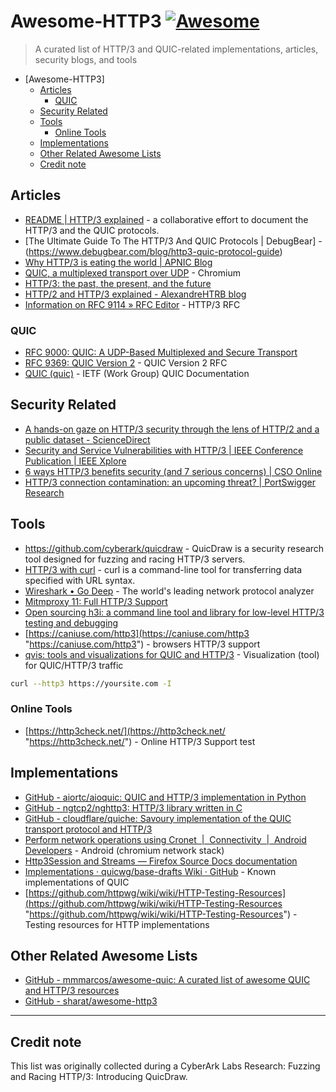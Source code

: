 # Awesome-HTTP3 [![Awesome](https://cdn.rawgit.com/sindresorhus/awesome/d7305f38d29fed78fa85652e3a63e154dd8e8829/media/badge.svg)](https://github.com/sindresorhus/awesome)

> A curated list of HTTP/3 and QUIC-related implementations, articles, security blogs, and tools

- [Awesome-HTTP3]
  - [Articles](#articles)
    - [QUIC](#quic)
  - [Security Related](#security-related)
  - [Tools](#tools)
    - [Online Tools](#online-tools)
  - [Implementations](#implementations)
  - [Other Related Awesome Lists](#other-related-awesome-lists)
  - [Credit note](#credit-note)

## Articles

- [README | HTTP/3 explained](https://http3-explained.haxx.se/) - a collaborative effort to document the HTTP/3 and the QUIC protocols.
- [The Ultimate Guide To The HTTP/3 And QUIC Protocols | DebugBear] -(https://www.debugbear.com/blog/http3-quic-protocol-guide)
- [Why HTTP/3 is eating the world | APNIC Blog](https://blog.apnic.net/2023/09/25/why-http-3-is-eating-the-world/)
- [QUIC, a multiplexed transport over UDP](https://www.chromium.org/quic/) - Chromium
- [HTTP/3: the past, the present, and the future](https://blog.cloudflare.com/http3-the-past-present-and-future/)
- [HTTP/2 and HTTP/3 explained - AlexandreHTRB blog](https://alexandrehtrb.github.io/posts/2024/03/http2-and-http3-explained/)
- [Information on RFC 9114 » RFC Editor](https://www.rfc-editor.org/info/rfc9114) - HTTP/3 RFC

### QUIC

- [RFC 9000: QUIC: A UDP-Based Multiplexed and Secure Transport](https://www.rfc-editor.org/rfc/rfc9000)
- [RFC 9369: QUIC Version 2](https://www.rfc-editor.org/rfc/rfc9369.html) - QUIC Version 2 RFC
- [QUIC (quic)](https://datatracker.ietf.org/wg/quic/documents/) - IETF (Work Group) QUIC Documentation

## Security Related

- [A hands-on gaze on HTTP/3 security through the lens of HTTP/2 and a public dataset - ScienceDirect](https://www.sciencedirect.com/science/article/pii/S0167404822004436)
- [Security and Service Vulnerabilities with HTTP/3 | IEEE Conference Publication | IEEE Xplore](https://ieeexplore.ieee.org/document/10427406)
- [6 ways HTTP/3 benefits security (and 7 serious concerns) | CSO Online](https://www.csoonline.com/article/569541/6-ways-http-3-benefits-security-and-7-serious-concerns.html)
- [HTTP/3 connection contamination: an upcoming threat? | PortSwigger Research](https://portswigger.net/research/http-3-connection-contamination)

## Tools

- https://github.com/cyberark/quicdraw - QuicDraw is a security research tool designed for fuzzing and racing HTTP/3 servers.
- [HTTP/3 with curl](https://curl.se/docs/http3.html) - curl is a command-line tool for transferring data specified with URL syntax.
- [Wireshark • Go Deep](https://www.wireshark.org/) - The world's leading network protocol analyzer
- [Mitmproxy 11: Full HTTP/3 Support](https://www.mitmproxy.org/posts/releases/mitmproxy-11/)
- [Open sourcing h3i: a command line tool and library for low-level HTTP/3 testing and debugging](https://blog.cloudflare.com/h3i/)
- [https://caniuse.com/http3](https://caniuse.com/http3 "https://caniuse.com/http3") - browsers HTTP/3 support
- [qvis: tools and visualizations for QUIC and HTTP/3](https://qvis.quictools.info/#/files) - Visualization (tool) for QUIC/HTTP/3 traffic

```bash
curl --http3 https://yoursite.com -I
```

### Online Tools

- [https://http3check.net/](https://http3check.net/ "https://http3check.net/") -  Online HTTP/3 Support test

## Implementations

- [GitHub - aiortc/aioquic: QUIC and HTTP/3 implementation in Python](https://github.com/aiortc/aioquic)
- [GitHub - ngtcp2/nghttp3: HTTP/3 library written in C](https://github.com/ngtcp2/nghttp3)
- [GitHub - cloudflare/quiche: Savoury implementation of the QUIC transport protocol and HTTP/3](https://github.com/cloudflare/quiche)
- [Perform network operations using Cronet  |  Connectivity  |  Android Developers](https://developer.android.com/develop/connectivity/cronet) - Android (chromium network stack)
- [Http3Session and Streams — Firefox Source Docs documentation](https://firefox-source-docs.mozilla.org/networking/http/http3.html)
- [Implementations · quicwg/base-drafts Wiki · GitHub](https://github.com/quicwg/base-drafts/wiki/Implementations) - Known implementations of QUIC
- [https://github.com/httpwg/wiki/wiki/HTTP-Testing-Resources](https://github.com/httpwg/wiki/wiki/HTTP-Testing-Resources "https://github.com/httpwg/wiki/wiki/HTTP-Testing-Resources") - Testing resources for HTTP implementations

## Other Related Awesome Lists

- [GitHub - mmmarcos/awesome-quic: A curated list of awesome QUIC and HTTP/3 resources](https://github.com/mmmarcos/awesome-quic)
- [GitHub - sharat/awesome-http3](https://github.com/sharat/awesome-http3/)

---

## Credit note

This list was originally collected during a CyberArk Labs Research: Fuzzing and Racing HTTP/3: Introducing QuicDraw.
